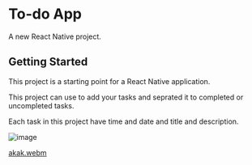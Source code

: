# To-do App

A new React Native project.

## Getting Started

This project is a starting point for a React Native application.

This project can use to add your tasks and seprated it to completed or uncompleted tasks.

Each task in this project have time and date and title and description.





![image](https://github.com/Mahmoud-Abdelaty/To-do_App/assets/126201317/92e61097-145f-4c22-b776-c3cfbd5d8a26)


[akak.webm](https://github.com/Mahmoud-Abdelaty/To-do_App/assets/126201317/7aa0e3c6-8465-4b0c-87ac-718e95e64a25)
